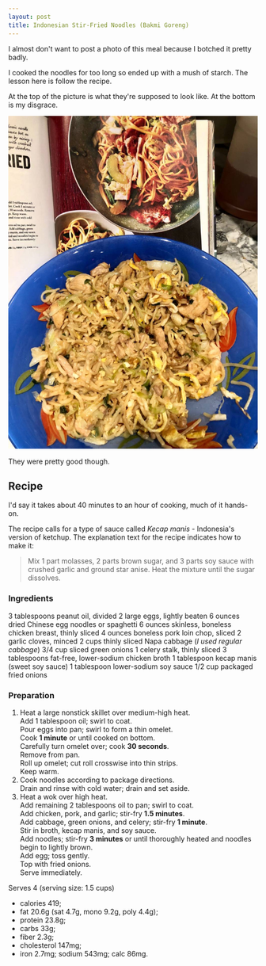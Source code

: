 ```yaml
---
layout: post
title: Indonesian Stir-Fried Noodles (Bakmi Goreng)
---
```


I almost don't want to post a photo of this meal because I botched it pretty badly.

I cooked the noodles for too long so ended up with a mush of starch. The lesson here is follow the recipe.

At the top of the picture is what they're supposed to look like. At the bottom is my disgrace.

![Bakmi Goreng - Indonesian Stir-Fried Noodles](/assets/2018-stir-fried_noodles.jpg)

They were pretty good though.

## Recipe

I'd say it takes about 40 minutes to an hour of cooking, much of it hands-on.

The recipe calls for a type of sauce called *Kecap manis* - Indonesia's version
of ketchup. The explanation text for the recipe indicates how to make it:

> Mix 1 part molasses, 2 parts brown sugar, and 3 parts soy sauce
with crushed garlic and ground star anise. Heat the mixture until
the sugar dissolves.

### Ingredients

3 tablespoons peanut oil, divided
2 large eggs, lightly beaten
6 ounces dried Chinese egg noodles or spaghetti
6 ounces skinless, boneless chicken breast, thinly sliced
4 ounces boneless pork loin chop, sliced
2 garlic cloves, minced
2 cups thinly sliced Napa cabbage (*I used regular cabbage*)
3/4 cup sliced green onions
1 celery stalk, thinly sliced
3 tablespoons fat-free, lower-sodium chicken broth
1 tablespoon kecap manis (sweet soy sauce)
1 tablespoon lower-sodium soy sauce
1/2 cup packaged fried onions

### Preparation

1. Heat a large nonstick skillet over medium-high heat.  
  Add 1 tablespoon oil; swirl to coat.  
  Pour eggs into pan; swirl to form a thin omelet.  
  Cook **1 minute** or until cooked on bottom.  
  Carefully turn omelet over; cook **30 seconds**.  
  Remove from pan.  
  Roll up omelet; cut roll crosswise into thin strips.  
  Keep warm.
2. Cook noodles according to package directions.  
  Drain and rinse with cold water; drain and set aside.
3. Heat a wok over high heat.  
  Add remaining 2 tablespoons oil to pan; swirl to coat.  
  Add chicken, pork, and garlic; stir-fry **1.5 minutes**.  
  Add cabbage, green onions, and celery; stir-fry **1 minute**.  
  Stir in broth, kecap manis, and soy sauce.  
  Add noodles; stir-fry **3 minutes** or until thoroughly heated and noodles begin to lightly brown.  
  Add egg; toss gently.  
  Top with fried onions.  
  Serve immediately. 

Serves 4 (serving size: 1.5 cups) 

* calories 419;
* fat 20.6g (sat 4.7g, mono 9.2g, poly 4.4g);
* protein 23.8g;
* carbs 33g;
* fiber 2.3g;
* cholesterol 147mg;
* iron 2.7mg; sodium 543mg; calc 86mg.